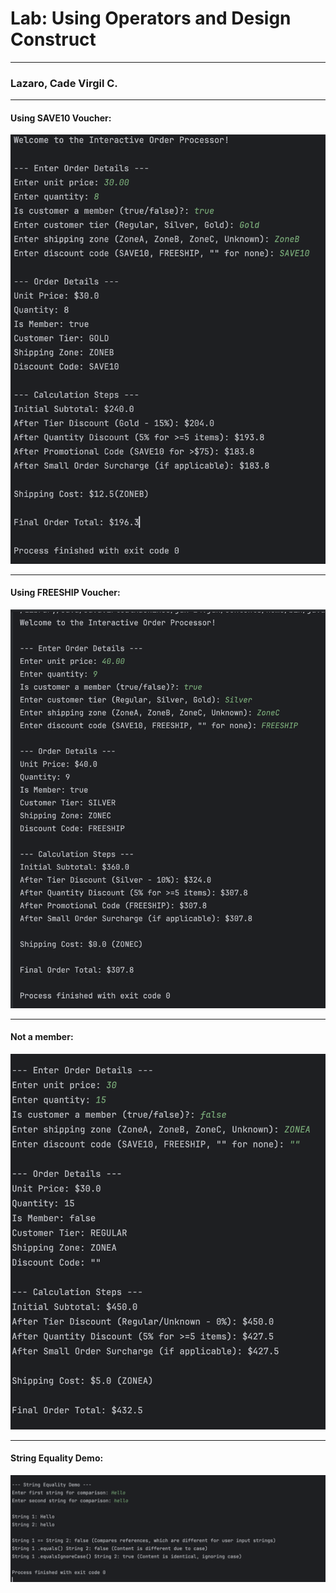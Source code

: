 # Lab: Using Operators and Design Construct

---

### Lazaro, Cade Virgil C.

---

#### Using SAVE10 Voucher:
![sc1](sc1.png)

---

#### Using FREESHIP Voucher:
![sc2](sc2.png)

---

#### Not a member:
![sc3](sc3.png)

---

#### String Equality Demo:

![sc4](sc4.png)
